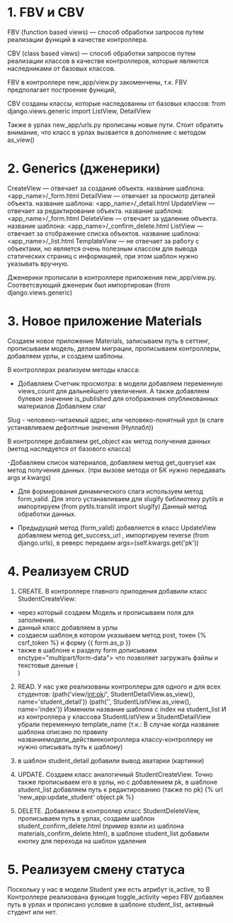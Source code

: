 # 1. FBV и CBV

FBV (function based views) — способ обработки запросов путем реализации функций в качестве контроллера.

CBV (class based views) — способ обработки запросов путем реализации классов в качестве контроллеров,
которые являются наследниками от базовых классов.

FBV в контроллере new_app/view.py закоменчены, т.к. FBV предполагает построение функций,


CBV созданы классы, которые наследованны от базовых классов: from django.views.generic import ListView, DetailView

Также в урлах new_app/urls.py прописаны новые пути.
Стоит обратить внимание, что класс в урлах вызвается в дополнение с методом as_view()


# 2. Generics (дженерики) 
CreateView — отвечает за создание объекта. название шаблона: <app_name>/<model>_form.html
DetailView — отвечает за просмотр деталей объекта. название шаблона: <app_name>/<model>_detail.html
UpdateView — отвечает за редактирование объекта. название шаблона: <app_name>/<model>_form.html
DeleteView — отвечает за удаление объекта. название шаблона: <app_name>/<model>_confirm_delete.html
ListView — отвечает за отображение списка объектов. название шаблона: <app_name>/<model>_list.html
TemplateView — не отвечает за работу с объектами, но является очень полезным классом для вывода статических страниц с информацией, 
при этом шаблон нужно указывать вручную.

Дженерики прописали в контроллере приложения new_app/view.py.
Соответсвующий дженерик был импортирован (from django.views.generic)



# 3. Новое приложение Materials
Создаем новое приложение Materials, записываем путь в сеттинг, прописываем модель, делаем миграции,
прописываем контроллеры, добавляем урлы, и создаем шаблоны.

В контроллерах реализуем методы класса:
- Добавляем Счетчик просмотра: в модели добавляем переменную views_count для дальнейшего увеличения.
А также добавляем булевое значение is_published для отображения опубликованных материалов
Добавляем слаг 

Slug - человеко-читаемый адрес, или человеко-понятный урл (в слаге устанавливаем дефолтные значения (Нуллабл))

В контроллере добавляем get_object как метод получения данных (метод наследуется от базового класса)

-Добавляем список материалов, добавляем метод get_queryset как метод получения данных. (при вызове метода от БК нужно передавать args и kwargs)

- Для формирования динамического слага используем метод form_valid.
Для этого устанавливаем для slugify библиотеку pytils и импортируем (from pytils.translit import slugify)
Данный метод обработки данных.

- Предыдущий метод (form_valid) добавляется в класс UpdateView
добавляем метод get_success_url , импортируем reverse (from django.urls), в реверс передаем args=(self.kwargs.get('pk'))


# 4. Реализуем CRUD

1. CREATE.
В контроллере главного прилодения добавили класс StudentCreateView:
- через который создаем Модель и прописываем поля для заполнения.
- данный класс добавляем в урлы
- создаесм шаблон,в  котором указываем метод post, токен {% csrf_token %} и форму {{ form.as_p }}
- также в шаблоне к разделу form дописываем enctype="multipart/form-data"> 
что позволяет загружать файлы и текстовые данные (<form method="post" enctype="multipart/form-data">)

2. READ.
У нас уже реализованы контроллеры для одного и для всех студентов:
   (path('view/<int:pk>/', StudentDetailView.as_view(), name='student_detail'))
   (path('', StudentListView.as_view(), name='index'))
Изменили название шаблона с index на student_list
И из контроллера у классова StudentListView и StudentDetailView убрали переменную template_name 
(т.к.: В случае когда название шаблона описано по правилу названиемодели_действиеконтроллера классу-контроллеру не нужно описывать путь к шаблону)

3. в шаблон student_detail добавили вывод аватарки (картинки)

3. UPDATE.
Создаем класс аналогичный StudentCreateView. Точно также прописываем его в урлы, но с добавлением pk,
в шаблоне student_list добавляем путь к редактированию (также по pk) {% url 'new_app:update_student' object.pk %}

4. DELETE.
Добавляем в контроллер класс StudentDeleteView, прописываем путь в урлах, создаем шаблон student_confirm_delete.html 
(пример взяли из шаблона materials_confirm_delete.html), в шаблоне student_list добавили кнопку для перехода на шаблон удаления

# 5. Реализуем смену статуса
Поскольку у нас в модели Student уже есть атрибут is_active, то 
В Контроллере реализована функция toggle_activity через FBV
добавлен путь в урлах и прописано условие в шаблоне student_list, активный студент или нет.
